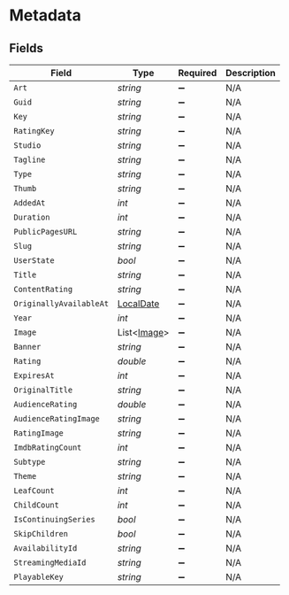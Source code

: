 # Metadata


## Fields

| Field                                                               | Type                                                                | Required                                                            | Description                                                         |
| ------------------------------------------------------------------- | ------------------------------------------------------------------- | ------------------------------------------------------------------- | ------------------------------------------------------------------- |
| `Art`                                                               | *string*                                                            | :heavy_minus_sign:                                                  | N/A                                                                 |
| `Guid`                                                              | *string*                                                            | :heavy_minus_sign:                                                  | N/A                                                                 |
| `Key`                                                               | *string*                                                            | :heavy_minus_sign:                                                  | N/A                                                                 |
| `RatingKey`                                                         | *string*                                                            | :heavy_minus_sign:                                                  | N/A                                                                 |
| `Studio`                                                            | *string*                                                            | :heavy_minus_sign:                                                  | N/A                                                                 |
| `Tagline`                                                           | *string*                                                            | :heavy_minus_sign:                                                  | N/A                                                                 |
| `Type`                                                              | *string*                                                            | :heavy_minus_sign:                                                  | N/A                                                                 |
| `Thumb`                                                             | *string*                                                            | :heavy_minus_sign:                                                  | N/A                                                                 |
| `AddedAt`                                                           | *int*                                                               | :heavy_minus_sign:                                                  | N/A                                                                 |
| `Duration`                                                          | *int*                                                               | :heavy_minus_sign:                                                  | N/A                                                                 |
| `PublicPagesURL`                                                    | *string*                                                            | :heavy_minus_sign:                                                  | N/A                                                                 |
| `Slug`                                                              | *string*                                                            | :heavy_minus_sign:                                                  | N/A                                                                 |
| `UserState`                                                         | *bool*                                                              | :heavy_minus_sign:                                                  | N/A                                                                 |
| `Title`                                                             | *string*                                                            | :heavy_minus_sign:                                                  | N/A                                                                 |
| `ContentRating`                                                     | *string*                                                            | :heavy_minus_sign:                                                  | N/A                                                                 |
| `OriginallyAvailableAt`                                             | [LocalDate](https://nodatime.org/3.1.x/api/NodaTime.LocalDate.html) | :heavy_minus_sign:                                                  | N/A                                                                 |
| `Year`                                                              | *int*                                                               | :heavy_minus_sign:                                                  | N/A                                                                 |
| `Image`                                                             | List<[Image](../../Models/Requests/Image.md)>                       | :heavy_minus_sign:                                                  | N/A                                                                 |
| `Banner`                                                            | *string*                                                            | :heavy_minus_sign:                                                  | N/A                                                                 |
| `Rating`                                                            | *double*                                                            | :heavy_minus_sign:                                                  | N/A                                                                 |
| `ExpiresAt`                                                         | *int*                                                               | :heavy_minus_sign:                                                  | N/A                                                                 |
| `OriginalTitle`                                                     | *string*                                                            | :heavy_minus_sign:                                                  | N/A                                                                 |
| `AudienceRating`                                                    | *double*                                                            | :heavy_minus_sign:                                                  | N/A                                                                 |
| `AudienceRatingImage`                                               | *string*                                                            | :heavy_minus_sign:                                                  | N/A                                                                 |
| `RatingImage`                                                       | *string*                                                            | :heavy_minus_sign:                                                  | N/A                                                                 |
| `ImdbRatingCount`                                                   | *int*                                                               | :heavy_minus_sign:                                                  | N/A                                                                 |
| `Subtype`                                                           | *string*                                                            | :heavy_minus_sign:                                                  | N/A                                                                 |
| `Theme`                                                             | *string*                                                            | :heavy_minus_sign:                                                  | N/A                                                                 |
| `LeafCount`                                                         | *int*                                                               | :heavy_minus_sign:                                                  | N/A                                                                 |
| `ChildCount`                                                        | *int*                                                               | :heavy_minus_sign:                                                  | N/A                                                                 |
| `IsContinuingSeries`                                                | *bool*                                                              | :heavy_minus_sign:                                                  | N/A                                                                 |
| `SkipChildren`                                                      | *bool*                                                              | :heavy_minus_sign:                                                  | N/A                                                                 |
| `AvailabilityId`                                                    | *string*                                                            | :heavy_minus_sign:                                                  | N/A                                                                 |
| `StreamingMediaId`                                                  | *string*                                                            | :heavy_minus_sign:                                                  | N/A                                                                 |
| `PlayableKey`                                                       | *string*                                                            | :heavy_minus_sign:                                                  | N/A                                                                 |